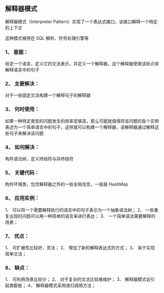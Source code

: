 ## 解释器模式

解释器模式（Interpreter Pattern）实现了一个表达式接口，该接口解释一个特定的上下文

这种模式被用在 SQL 解析、符号处理引擎等

### 1、 意图：

给定一个语言，定义它的文法表示，并定义一个解释器，这个解释器使用该标识来解释语言中的句子

### 2、 主要解决：

对于一些固定文法构建一个解释句子的解释器

### 3、 何时使用：

如果一种特定类型的问题发生的频率足够高，那么可能就值得将该问题的各个实例表述为一个简单语言中的句子。这样就可以构建一个解释器，该解释器通过解释这些句子来解决该问题

### 4、 如何解决：

构件语法树，定义终结符与非终结符

### 5、 关键代码：

构件环境类，包含解释器之外的一些全局信息，一般是 HashMap

### 6、 应用实例：

1、 可以将一个需要解释执行的语言中的句子表示为一个抽象语法树；
2、 一些重复出现的问题可以用一种简单的语言来进行表达；
3、 一个简单语法需要解释的场景；

### 7、 优点：

1、 可扩展性比较好，灵活；
2、 增加了新的解释表达式的方式；
3、 易于实现简单文法；

### 8、 缺点：

1、 可利用场景比较少；
2、 对于复杂的文法比较难维护；
3、 解释器模式会引起类膨胀；
4、 解释器模式采用递归调用方法；
